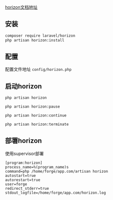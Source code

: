 [horizon文档地址](https://laravel.com/docs/5.7/horizon)

## 安装

```bash
composer require laravel/horizon
php artisan horizon:install
```

## 配置
配置文件地址 `config/horizon.php`

## 启动horizon

```bash
php artisan horizon

php artisan horizon:pause

php artisan horizon:continue

php artisan horizon:terminate
```

## 部署horizon
使用supervisor部署

```config
[program:horizon]
process_name=%(program_name)s
command=php /home/forge/app.com/artisan horizon
autostart=true
autorestart=true
user=forge
redirect_stderr=true
stdout_logfile=/home/forge/app.com/horizon.log
```